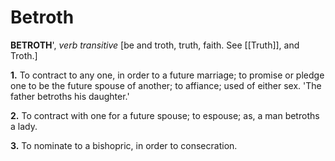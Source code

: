 # Betroth

**BETROTH**', _verb transitive_ \[be and troth, truth, faith. See [[Truth]], and Troth.\]

**1.** To contract to any one, in order to a future marriage; to promise or pledge one to be the future spouse of another; to affiance; used of either sex. 'The father betroths his daughter.'

**2.** To contract with one for a future spouse; to espouse; as, a man betroths a lady.

**3.** To nominate to a bishopric, in order to consecration.